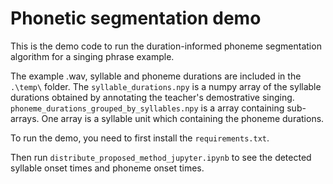 # Phonetic segmentation demo

This is the demo code to run the duration-informed phoneme segmentation
algorithm for a singing phrase example.

The example .wav, syllable and phoneme durations are included in the `.\temp\`
folder. The `syllable_durations.npy` is a numpy array of the syllable durations
obtained by annotating the teacher's demostrative singing. `phoneme_durations_grouped_by_syllables.npy`
is a array containing sub-arrays. One array is a syllable unit which containing the phoneme durations.
 
To run the demo, you need to first install the `requirements.txt`.

Then run `distribute_proposed_method_jupyter.ipynb` to see the detected syllable onset times and
phoneme onset times.